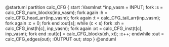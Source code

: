 @startuml
partition calc_CFG {
    start
    :VasmInst *inp_vasm = INPUT;
    fork
        :s = calc_CFG_num_blocks(inp_vasm);
    fork again
        :h = calc_CFG_head_arr(inp_vasm);
    fork again
        :t = calc_CFG_tail_arr(inp_vasm);
    fork again
        :c = 0;
    fork end
    :out[s];
    while (c < s)
        fork
            :xh = calc_CFG_inst(h[c], inp_vasm);
        fork again
            :xt = calc_CFG_inst(t[c], inp_vasm);
        fork end
        :out[c] = calc_CFG_blocks(xh, xt);
        :c++;
    endwhile
    :out = calc_CFG_edges(out);
    :OUTPUT out;
    stop
}
@enduml
